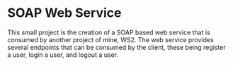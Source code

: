 # SOAP Web Service

This small project is the creation of a SOAP based web service that is consumed by another project of mine, WS2. 
The web service provides several endpoints that can be consumed by the client, these being register a user, login a user, and logout a user.

